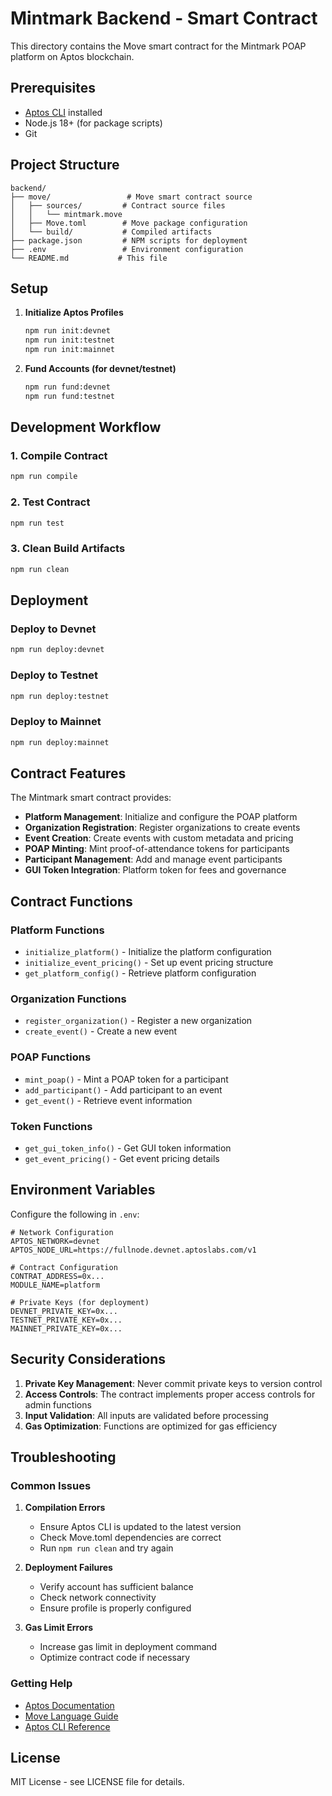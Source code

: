 # Mintmark Backend - Smart Contract

This directory contains the Move smart contract for the Mintmark POAP platform on Aptos blockchain.

## Prerequisites

- [Aptos CLI](https://aptos.dev/tools/aptos-cli/install-cli/) installed
- Node.js 18+ (for package scripts)
- Git

## Project Structure

```
backend/
├── move/                 # Move smart contract source
│   ├── sources/         # Contract source files
│   │   └── mintmark.move
│   ├── Move.toml        # Move package configuration
│   └── build/           # Compiled artifacts
├── package.json         # NPM scripts for deployment
├── .env                 # Environment configuration
└── README.md           # This file
```

## Setup

1. **Initialize Aptos Profiles**
   ```bash
   npm run init:devnet
   npm run init:testnet
   npm run init:mainnet
   ```

2. **Fund Accounts (for devnet/testnet)**
   ```bash
   npm run fund:devnet
   npm run fund:testnet
   ```

## Development Workflow

### 1. Compile Contract
```bash
npm run compile
```

### 2. Test Contract
```bash
npm run test
```

### 3. Clean Build Artifacts
```bash
npm run clean
```

## Deployment

### Deploy to Devnet
```bash
npm run deploy:devnet
```

### Deploy to Testnet
```bash
npm run deploy:testnet
```

### Deploy to Mainnet
```bash
npm run deploy:mainnet
```

## Contract Features

The Mintmark smart contract provides:

- **Platform Management**: Initialize and configure the POAP platform
- **Organization Registration**: Register organizations to create events
- **Event Creation**: Create events with custom metadata and pricing
- **POAP Minting**: Mint proof-of-attendance tokens for participants
- **Participant Management**: Add and manage event participants
- **GUI Token Integration**: Platform token for fees and governance

## Contract Functions

### Platform Functions
- `initialize_platform()` - Initialize the platform configuration
- `initialize_event_pricing()` - Set up event pricing structure
- `get_platform_config()` - Retrieve platform configuration

### Organization Functions
- `register_organization()` - Register a new organization
- `create_event()` - Create a new event

### POAP Functions
- `mint_poap()` - Mint a POAP token for a participant
- `add_participant()` - Add participant to an event
- `get_event()` - Retrieve event information

### Token Functions
- `get_gui_token_info()` - Get GUI token information
- `get_event_pricing()` - Get event pricing details

## Environment Variables

Configure the following in `.env`:

```env
# Network Configuration
APTOS_NETWORK=devnet
APTOS_NODE_URL=https://fullnode.devnet.aptoslabs.com/v1

# Contract Configuration
CONTRAT_ADDRESS=0x...
MODULE_NAME=platform

# Private Keys (for deployment)
DEVNET_PRIVATE_KEY=0x...
TESTNET_PRIVATE_KEY=0x...
MAINNET_PRIVATE_KEY=0x...
```

## Security Considerations

1. **Private Key Management**: Never commit private keys to version control
2. **Access Controls**: The contract implements proper access controls for admin functions
3. **Input Validation**: All inputs are validated before processing
4. **Gas Optimization**: Functions are optimized for gas efficiency

## Troubleshooting

### Common Issues

1. **Compilation Errors**
   - Ensure Aptos CLI is updated to the latest version
   - Check Move.toml dependencies are correct
   - Run `npm run clean` and try again

2. **Deployment Failures**
   - Verify account has sufficient balance
   - Check network connectivity
   - Ensure profile is properly configured

3. **Gas Limit Errors**
   - Increase gas limit in deployment command
   - Optimize contract code if necessary

### Getting Help

- [Aptos Documentation](https://aptos.dev/)
- [Move Language Guide](https://aptos.dev/move/move-on-aptos/)
- [Aptos CLI Reference](https://aptos.dev/tools/aptos-cli/)

## License

MIT License - see LICENSE file for details.